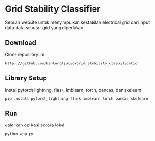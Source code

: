 # Grid Stability Classifier

Sebuah website untuk menyimpulkan kestabilan electrical grid dari input data-data seputar grid yang diperlukan

## Download
Clone repository ini
```
https://github.com/bintangfjulio/grid_stability_classification
```
## Library Setup
Install pytorch lightning, flask, imblearn, torch, pandas, dan skelearn
```
pip install pytorch_lightning flask imblearn torch pandas skelearn
```

## Run
Jalankan aplikasi secara lokal
```
python app.py
```
